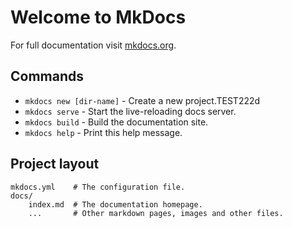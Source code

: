 # Welcome to MkDocs

For full documentation visit [mkdocs.org](http://mkdocs.org).

## Commands

* `mkdocs new [dir-name]` - Create a new project.TEST222d
* `mkdocs serve` - Start the live-reloading docs server.
* `mkdocs build` - Build the documentation site.
* `mkdocs help` - Print this help message.

## Project layout

    mkdocs.yml    # The configuration file.
    docs/
        index.md  # The documentation homepage.
        ...       # Other markdown pages, images and other files.
